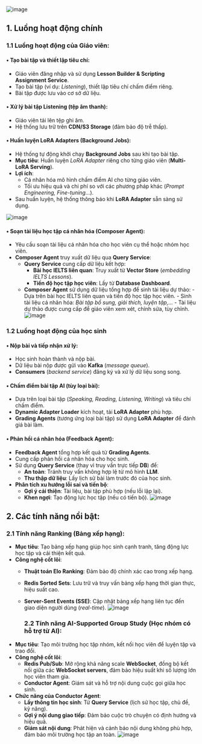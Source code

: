 ![image](https://github.com/user-attachments/assets/6a97263b-65fc-4b99-80ad-c615dadf0b77)

## 1. Luồng hoạt động chính

### 1.1 Luồng hoạt động của Giáo viên:

#### • Tạo bài tập và thiết lập tiêu chí:

- Giáo viên đăng nhập và sử dụng **Lesson Builder & Scripting Assignment Service**.
- Tạo bài tập (ví dụ: _Listening_), thiết lập tiêu chí chấm điểm riêng.
- Bài tập được lưu vào cơ sở dữ liệu.

#### • Xử lý bài tập Listening (tệp âm thanh):

- Giáo viên tải lên tệp ghi âm.
- Hệ thống lưu trữ trên **CDN/S3 Storage** (đảm bảo độ trễ thấp).

#### • Huấn luyện LoRA Adapters (Background Jobs):

- Hệ thống tự động khởi chạy **Background Jobs** sau khi tạo bài tập.
- **Mục tiêu**: Huấn luyện _LoRA Adapter_ riêng cho từng giáo viên (**Multi-LoRA Serving**).
- **Lợi ích**:
  - Cá nhân hóa mô hình chấm điểm AI cho từng giáo viên.
  - Tối ưu hiệu quả và chi phí so với các phương pháp khác (_Prompt Engineering, Fine-tuning..._).
- Sau huấn luyện, hệ thống thông báo khi **LoRA Adapter** sẵn sàng sử dụng.

![image](https://github.com/user-attachments/assets/8287d254-0d75-4871-a517-703b5cb5120d)

#### • Soạn tài liệu học tập cá nhân hóa (Composer Agent):

- Yêu cầu soạn tài liệu cá nhân hóa cho học viên cụ thể hoặc nhóm học viên.
- **Composer Agent** truy xuất dữ liệu qua **Query Service**:
  - **Query Service** cung cấp dữ liệu kết hợp:
    - **Bài học IELTS liên quan**: Truy xuất từ **Vector Store** (_embedding IELTS Lessons_).
    - **Tiến độ học tập học viên**: Lấy từ **Database Dashboard**.
  - **Composer Agent** sử dụng dữ liệu tổng hợp để sinh tài liệu dự thảo: - Dựa trên bài học IELTS liên quan và tiến độ học tập học viên. - Sinh tài liệu cá nhân hóa: _Bài tập bổ sung, giải thích, luyện tập,..._ - Tài liệu dự thảo được cung cấp để giáo viên xem xét, chỉnh sửa, tùy chỉnh.
![image](https://github.com/user-attachments/assets/2b83047a-5aa4-4dfa-85ef-0a96670d2e08)


### 1.2 Luồng hoạt động của học sinh

#### • Nộp bài và tiếp nhận xử lý:

- Học sinh hoàn thành và nộp bài.
- Dữ liệu bài nộp được gửi vào **Kafka** (_message queue_).
- **Consumers** (_backend service_) đăng ký và xử lý dữ liệu song song.

#### • Chấm điểm bài tập AI (tùy loại bài):

- Dựa trên loại bài tập (_Speaking, Reading, Listening, Writing_) và tiêu chí chấm điểm.
- **Dynamic Adapter Loader** kích hoạt, tải **LoRA Adapter** phù hợp.
- **Grading Agents** (tương ứng loại bài tập) sử dụng **LoRA Adapter** để đánh giá bài làm.

#### • Phản hồi cá nhân hóa (Feedback Agent):

- **Feedback Agent** tổng hợp kết quả từ **Grading Agents**.
- Cung cấp phản hồi cá nhân hóa cho học sinh.
- Sử dụng **Query Service** (thay vì truy vấn trực tiếp **DB**) để:
  - **An toàn**: Tránh truy vấn không hợp lệ từ mô hình **LLM**.
  - **Thu thập dữ liệu**: Lấy lịch sử bài làm trước đó của học sinh.
- **Phân tích xu hướng lỗi sai và tiến bộ**:
  - **Gợi ý cải thiện**: Tài liệu, bài tập phù hợp (nếu lỗi lặp lại).
  - **Khen ngợi**: Tạo động lực học tập (nếu có tiến bộ).
![image](https://github.com/user-attachments/assets/798c43b4-02eb-4837-9c5f-14493e3b057c)


## 2. Các tính năng nổi bật:

### 2.1 Tính năng Ranking (Bảng xếp hạng):

- **Mục tiêu**: Tạo bảng xếp hạng giúp học sinh cạnh tranh, tăng động lực học tập và cải thiện kết quả.
- **Công nghệ cốt lõi**:
  - **Thuật toán Elo Ranking**: Đảm bảo độ chính xác cao trong xếp hạng.
  - **Redis Sorted Sets**: Lưu trữ và truy vấn bảng xếp hạng thời gian thực, hiệu suất cao.
  - **Server-Sent Events (SSE)**: Cập nhật bảng xếp hạng liên tục đến giao diện người dùng (_real-time_).
![image](https://github.com/user-attachments/assets/64283e3a-03ec-4fbe-83cb-d681a3f0df41)


    ### 2.2 Tính năng AI-Supported Group Study (Học nhóm có hỗ trợ từ AI):
- **Mục tiêu**: Tạo môi trường học tập nhóm, kết nối học viên để luyện tập và trao đổi.
- **Công nghệ cốt lõi**:
  - **Redis Pub/Sub**: Mở rộng khả năng scale **WebSocket**, đồng bộ kết nối giữa các **WebSocket servers**, đảm bảo hiệu suất khi số lượng lớn học viên tham gia.
  - **Conductor Agent**: Giám sát và hỗ trợ nội dung cuộc gọi giữa học sinh.
- **Chức năng của Conductor Agent**:
  - **Lấy thông tin học sinh**: Từ **Query Service** (lịch sử học tập, chủ đề, kỹ năng).
  - **Gợi ý nội dung giao tiếp**: Đảm bảo cuộc trò chuyện có định hướng và hiệu quả.
  - **Giám sát nội dung**: Phát hiện và cảnh báo nội dung không phù hợp, đảm bảo môi trường học tập an toàn.
![image](https://github.com/user-attachments/assets/7ee0d85a-da67-40bf-9d39-aa1043448b73)


